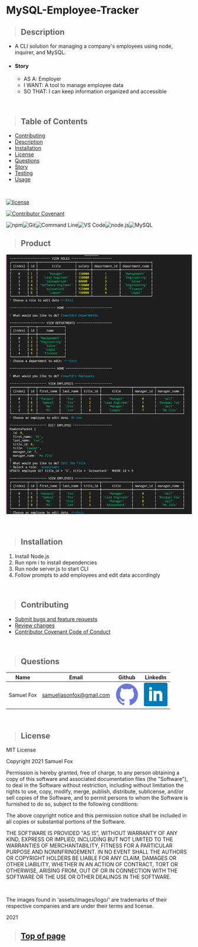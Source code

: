 
# MySQL-Employee-Tracker

>## Description 

* A CLI solution for managing a company's employees using node, inquirer, and MySQL.
* #### Story
    * AS A: Employer
    * I WANT: A tool to manage employee data
    * SO THAT: I can keep information organized and accessible

<br>

>## Table of Contents

* [Contributing](#Contributing)
* [Description](#Description)
* [Installation](#Installation)
* [License](#License)
* [Questions](#Questions)
* [Story](#Story)
* [Testing](#Testing)
* [Usage](#Usage)
<br>

[![license](https://img.shields.io/badge/License-MIT-blue)](#License)
<br>

[![Contributor Covenant](https://img.shields.io/badge/Contributor%20Covenant-v2.0%20adopted-ff69b4.svg)](https://www.contributor-covenant.org/)
<br>

![npm](https://img.shields.io/badge/-npm-CB3837?logo=NPM)![Git](https://img.shields.io/badge/-Git-F05032?logo=git&logoColor=white)![Command Line](https://img.shields.io/badge/-Command%20Line-4D4D4D?logo=windows%20terminal&logoColor=white)![VS Code](https://img.shields.io/badge/-VS%20Code-4D4D4D?logo=Visual%20Studio%20Code&logoColor=007ACC)![node.js](https://img.shields.io/badge/-Node.js-339933?logo=node.js&logoColor=white)![MySQL](https://img.shields.io/badge/-MySQL-4479A1?logo=MySQL&logoColor=white)



>## Product

![Screenshot](./assets/images/screenshot.png)

<br>

>## Installation

1. Install Node.js
2. Run npm i to install dependencies
3. Run node server.js to start CLI
4. Follow prompts to add employees and edit data accordingly

<br>

>## Contributing

* [Submit bugs and feature requests](https://github.com/samuelfox1/MySQL-Employee-Tracker/issues)
* [Review changes](https://github.com/samuelfox1/MySQL-Employee-Tracker/pulls)
* [Contributor Covenant Code of Conduct](https://www.contributor-covenant.org/)

<br>


>## Questions

| Name | Email  | Github  | LinkedIn |
| :--: | :----: | :-----: | :------: |
| Samuel Fox | samueljasonfox@gmail.com | [![Github](./assets/images/logo/github.png)](https://github.com/samuelfox1) | [![LinkedIn](./assets/images/logo/linkedin.png)](https://www.linkedin.com/in/samuel-fox-tacoma) |

<br>

>## License

MIT License

Copyright 2021 Samuel Fox

Permission is hereby granted, free of charge, to any person obtaining a copy of this software and associated documentation files (the "Software"), to deal in the Software without restriction, including without limitation the rights to use, copy, modify, merge, publish, distribute, sublicense, and/or sell copies of the Software, and to permit persons to whom the Software is furnished to do so, subject to the following conditions:

The above copyright notice and this permission notice shall be included in all copies or substantial portions of the Software.

THE SOFTWARE IS PROVIDED "AS IS", WITHOUT WARRANTY OF ANY KIND, EXPRESS OR IMPLIED, INCLUDING BUT NOT LIMITED TO THE WARRANTIES OF MERCHANTABILITY, FITNESS FOR A PARTICULAR PURPOSE AND NONINFRINGEMENT. IN NO EVENT SHALL THE AUTHORS OR COPYRIGHT HOLDERS BE LIABLE FOR ANY CLAIM, DAMAGES OR OTHER LIABILITY, WHETHER IN AN ACTION OF CONTRACT, TORT OR OTHERWISE, ARISING FROM, OUT OF OR IN CONNECTION WITH THE SOFTWARE OR THE USE OR OTHER DEALINGS IN THE SOFTWARE.

<br>

The images found in 'assets/images/logo/' are trademarks of their respective companies and are under their terms and license.
<br>

2021
<br>

>## [Top of page](#MySQL-Employee-Tracker)
